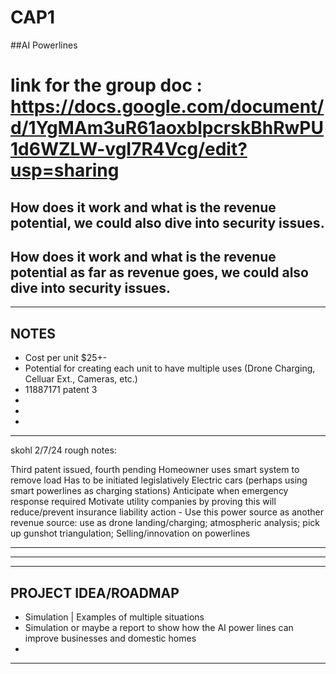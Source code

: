 # CAP1
##AI Powerlines
# link for the group doc : https://docs.google.com/document/d/1YgMAm3uR61aoxblpcrskBhRwPU1d6WZLW-vgI7R4Vcg/edit?usp=sharing

## How does it work and what is the revenue potential, we could also dive into security issues.
## How does it work and what is the revenue potential as far as revenue goes, we could also dive into security issues.
----------------
NOTES
----------------
- Cost per unit $25+-
- Potential for creating each unit to have multiple uses (Drone Charging, Celluar Ext., Cameras, etc.)
- 11887171 patent 3
- 
-
-

_______
skohl 2/7/24 rough notes:

  Third patent issued, fourth pending 
  Homeowner uses smart system to remove load 
  Has to be initiated legislatively 
  Electric cars (perhaps using smart powerlines as charging stations)
  Anticipate when emergency response required 
  Motivate utility companies by proving this will reduce/prevent insurance liability action 
    -	Use this power source as another revenue source: use as drone landing/charging; atmospheric analysis; pick up gunshot triangulation; 
  Selling/innovation on powerlines 
__________

----------------


----------------
PROJECT IDEA/ROADMAP
----------------
- Simulation | Examples of multiple situations
- Simulation or maybe a report to show how the AI power lines can improve businesses and domestic homes
-

----------------
